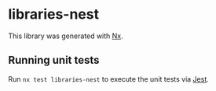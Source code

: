 # libraries-nest

This library was generated with [Nx](https://nx.dev).

## Running unit tests

Run `nx test libraries-nest` to execute the unit tests via [Jest](https://jestjs.io).
